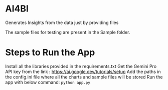 # AI4BI
Generates Insights from the data just by providing files

The sample files for testing are present in the Sample folder.

# Steps to Run the App
Install all the libraries provided in the requirements.txt
Get the Gemini Pro API key from the link : https://ai.google.dev/tutorials/setup
Add the paths in the config.ini file where all the charts and sample files will be stored
Run the app with below command: 
```python app.py```
